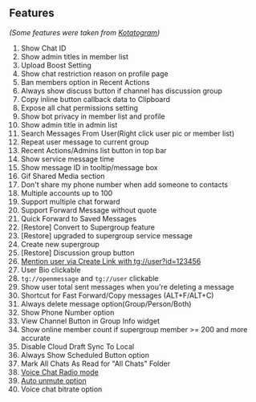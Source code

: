 ## Features

*(Some features were taken from [Kotatogram](https://github.com/kotatogram/kotatogram-desktop))*

1. Show Chat ID
2. Show admin titles in member list
3. Upload Boost Setting
4. Show chat restriction reason on profile page
5. Ban members option in Recent Actions
6. Always show discuss button if channel has discussion group
7. Copy inline button callback data to Clipboard
8. Expose all chat permissions setting
9. Show bot privacy in member list and profile
10. Show admin title in admin list
11. Search Messages From User(Right click user pic or member list)
12. Repeat user message to current group
13. Recent Actions/Admins list button in top bar
14. Show service message time
15. Show message ID in tooltip/message box
16. Gif Shared Media section
17. Don't share my phone number when add someone to contacts
18. Multiple accounts up to 100
19. Support multiple chat forward
20. Support Forward Message without quote
21. Quick Forward to Saved Messages
22. [Restore] Convert to Supergroup feature
23. [Restore] upgraded to supergroup service message
24. Create new supergroup
25. [Restore] Discussion group button
26. [Mention user via Create Link with tg://user?id=123456](https://t.me/tg_x64/156)
27. User Bio clickable
28. `tg://openmessage` and `tg://user` clickable
29. Show user total sent messages when you're deleting a message
30. Shortcut for Fast Forward/Copy messages (ALT+F/ALT+C)
31. Always delete message option(Group/Person/Both)
32. Show Phone Number option
33. View Channel Button in Group Info widget
34. Show online member count if supergroup member >= 200 and more accurate
35. Disable Cloud Draft Sync To Local
36. Always Show Scheduled Button option
37. Mark All Chats As Read for "All Chats" Folder
38. [Voice Chat Radio mode](https://t.me/tg_x64/238)
39. [Auto unmute option](https://t.me/tg_x64/266)
40. Voice chat bitrate option
